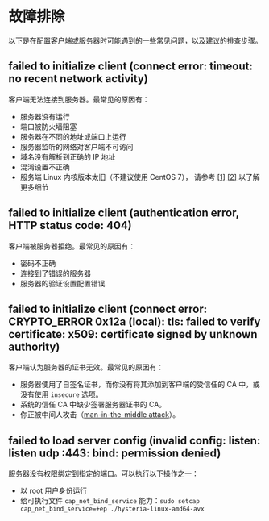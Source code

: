 # 故障排除

以下是在配置客户端或服务器时可能遇到的一些常见问题，以及建议的排查步骤。

## failed to initialize client (connect error: timeout: no recent network activity)

客户端无法连接到服务器。最常见的原因有：

- 服务器没有运行
- 端口被防火墙阻塞
- 服务器在不同的地址或端口上运行
- 服务器监听的网络对客户端不可访问
- 域名没有解析到正确的 IP 地址
- 混淆设置不正确
- 服务端 Linux 内核版本太旧（不建议使用 CentOS 7）， 请参考
  [[1]](https://github.com/apernet/hysteria/issues/810#issuecomment-1807690164)
  [[2]](https://blog.yywq.me/article/39f87fd6-1c3e-4826-90d9-5d031393ca8d)
  以了解更多细节

## failed to initialize client (authentication error, HTTP status code: 404)

客户端被服务器拒绝。最常见的原因有：

- 密码不正确
- 连接到了错误的服务器
- 服务器的验证设置配置错误

## failed to initialize client (connect error: CRYPTO_ERROR 0x12a (local): tls: failed to verify certificate: x509: certificate signed by unknown authority)

客户端认为服务器的证书无效。最常见的原因有：

- 服务器使用了自签名证书，而你没有将其添加到客户端的受信任的 CA 中，或没有使用 `insecure` 选项。
- 系统的信任 CA 中缺少签署服务器证书的 CA。
- 你正被中间人攻击（[man-in-the-middle attack](https://en.wikipedia.org/wiki/Man-in-the-middle_attack)）。

## failed to load server config (invalid config: listen: listen udp :443: bind: permission denied)

服务器没有权限绑定到指定的端口。可以执行以下操作之一：

- 以 root 用户身份运行
- 给可执行文件 `cap_net_bind_service` 能力：`sudo setcap cap_net_bind_service=+ep ./hysteria-linux-amd64-avx`
